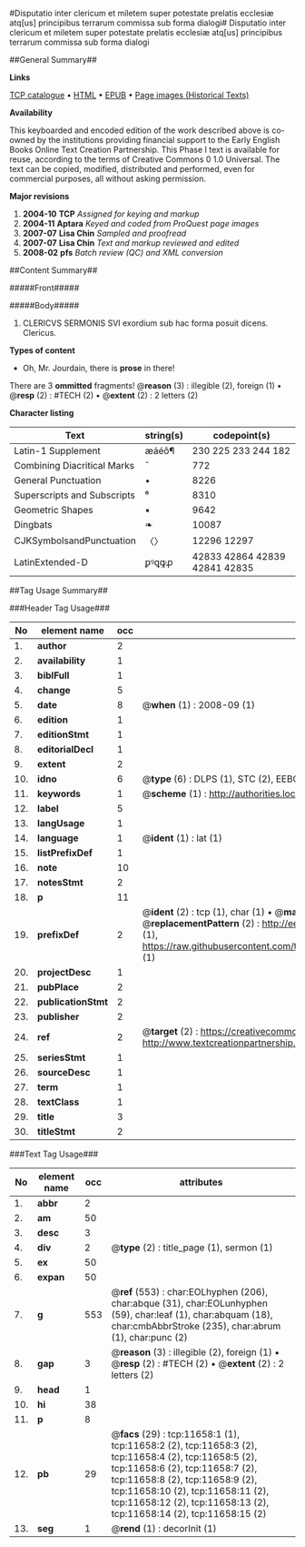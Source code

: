 #Disputatio inter clericum et miletem super potestate prelatis ecclesiæ atq[us] principibus terrarum commissa sub forma dialogi#
Disputatio inter clericum et miletem super potestate prelatis ecclesiæ atq[us] principibus terrarum commissa sub forma dialogi

##General Summary##

**Links**

[TCP catalogue](http://www.ota.ox.ac.uk/tcp/)  • 
[HTML](http://tei.it.ox.ac.uk/tcp/Texts-HTML/free/A02/A02379.html)  • 
[EPUB](http://tei.it.ox.ac.uk/tcp/Texts-EPUB/free/A02/A02379.epub) • 
[Page images (Historical Texts)](https://data.historicaltexts.jisc.ac.uk/view?pubId=eebo-99846673e&pageId=eebo-99846673e-11658-1)

**Availability**

This keyboarded and encoded edition of the
	       work described above is co-owned by the institutions
	       providing financial support to the Early English Books
	       Online Text Creation Partnership. This Phase I text is
	       available for reuse, according to the terms of Creative
	       Commons 0 1.0 Universal. The text can be copied,
	       modified, distributed and performed, even for
	       commercial purposes, all without asking permission.

**Major revisions**

1. __2004-10__ __TCP__ *Assigned for keying and markup*
1. __2004-11__ __Aptara__ *Keyed and coded from ProQuest page images*
1. __2007-07__ __Lisa Chin__ *Sampled and proofread*
1. __2007-07__ __Lisa Chin__ *Text and markup reviewed and edited*
1. __2008-02__ __pfs__ *Batch review (QC) and XML conversion*

##Content Summary##

#####Front#####

#####Body#####

1. CLERICVS SERMONIS SVI
exordium sub hac forma
posuit dicens.
Clericus.

**Types of content**

  * Oh, Mr. Jourdain, there is **prose** in there!

There are 3 **ommitted** fragments! 
 @__reason__ (3) : illegible (2), foreign (1)  •  @__resp__ (2) : #TECH (2)  •  @__extent__ (2) : 2 letters (2)

**Character listing**


|Text|string(s)|codepoint(s)|
|---|---|---|
|Latin-1 Supplement|æáéô¶|230 225 233 244 182|
|Combining             Diacritical Marks|̄|772|
|General Punctuation|•|8226|
|Superscripts             and Subscripts|⁶|8310|
|Geometric Shapes|▪|9642|
|Dingbats|❧|10087|
|CJKSymbolsandPunctuation|〈〉|12296 12297|
|LatinExtended-D|ꝑꝰꝗꝙꝓ|42833 42864 42839 42841 42835|

##Tag Usage Summary##

###Header Tag Usage###

|No|element name|occ|attributes|
|---|---|---|---|
|1.|__author__|2||
|2.|__availability__|1||
|3.|__biblFull__|1||
|4.|__change__|5||
|5.|__date__|8| @__when__ (1) : 2008-09 (1)|
|6.|__edition__|1||
|7.|__editionStmt__|1||
|8.|__editorialDecl__|1||
|9.|__extent__|2||
|10.|__idno__|6| @__type__ (6) : DLPS (1), STC (2), EEBO-CITATION (1), PROQUEST (1), VID (1)|
|11.|__keywords__|1| @__scheme__ (1) : http://authorities.loc.gov/ (1)|
|12.|__label__|5||
|13.|__langUsage__|1||
|14.|__language__|1| @__ident__ (1) : lat (1)|
|15.|__listPrefixDef__|1||
|16.|__note__|10||
|17.|__notesStmt__|2||
|18.|__p__|11||
|19.|__prefixDef__|2| @__ident__ (2) : tcp (1), char (1)  •  @__matchPattern__ (2) : ([0-9\-]+):([0-9IVX]+) (1), (.+) (1)  •  @__replacementPattern__ (2) : http://eebo.chadwyck.com/downloadtiff?vid=$1&page=$2 (1), https://raw.githubusercontent.com/textcreationpartnership/Texts/master/tcpchars.xml#$1 (1)|
|20.|__projectDesc__|1||
|21.|__pubPlace__|2||
|22.|__publicationStmt__|2||
|23.|__publisher__|2||
|24.|__ref__|2| @__target__ (2) : https://creativecommons.org/publicdomain/zero/1.0/ (1), http://www.textcreationpartnership.org/docs/. (1)|
|25.|__seriesStmt__|1||
|26.|__sourceDesc__|1||
|27.|__term__|1||
|28.|__textClass__|1||
|29.|__title__|3||
|30.|__titleStmt__|2||


###Text Tag Usage###

|No|element name|occ|attributes|
|---|---|---|---|
|1.|__abbr__|2||
|2.|__am__|50||
|3.|__desc__|3||
|4.|__div__|2| @__type__ (2) : title_page (1), sermon (1)|
|5.|__ex__|50||
|6.|__expan__|50||
|7.|__g__|553| @__ref__ (553) : char:EOLhyphen (206), char:abque (31), char:EOLunhyphen (59), char:leaf (1), char:abquam (18), char:cmbAbbrStroke (235), char:abrum (1), char:punc (2)|
|8.|__gap__|3| @__reason__ (3) : illegible (2), foreign (1)  •  @__resp__ (2) : #TECH (2)  •  @__extent__ (2) : 2 letters (2)|
|9.|__head__|1||
|10.|__hi__|38||
|11.|__p__|8||
|12.|__pb__|29| @__facs__ (29) : tcp:11658:1 (1), tcp:11658:2 (2), tcp:11658:3 (2), tcp:11658:4 (2), tcp:11658:5 (2), tcp:11658:6 (2), tcp:11658:7 (2), tcp:11658:8 (2), tcp:11658:9 (2), tcp:11658:10 (2), tcp:11658:11 (2), tcp:11658:12 (2), tcp:11658:13 (2), tcp:11658:14 (2), tcp:11658:15 (2)|
|13.|__seg__|1| @__rend__ (1) : decorInit (1)|
